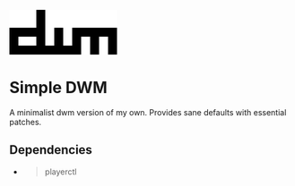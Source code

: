![DWM logo](/dwm.png) 
# Simple DWM 
A minimalist dwm version of my own. Provides sane defaults with essential patches.

## Dependencies
* >playerctl


